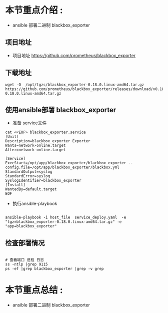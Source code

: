 
# 本节重点介绍 : 
- ansible 部署二进制 blackbox_exporter


## 项目地址 
- 项目地址 https://github.com/prometheus/blackbox_exporter
## 下载地址 
```shell script
wget -O  /opt/tgzs/blackbox_exporter-0.18.0.linux-amd64.tar.gz https://github.com/prometheus/blackbox_exporter/releases/download/v0.18.0/blackbox_exporter-0.18.0.linux-amd64.tar.gz

```


##  使用ansible部署 blackbox_exporter
- 准备 service文件
```shell script
cat <<EOF> blackbox_exporter.service
[Unit]
Description=blackbox_exporter Exporter
Wants=network-online.target
After=network-online.target

[Service]
ExecStart=/opt/app/blackbox_exporter/blackbox_exporter --config.file=/opt/app/blackbox_exporter/blackbox.yml
StandardOutput=syslog
StandardError=syslog
SyslogIdentifier=blackbox_exporter
[Install]
WantedBy=default.target
EOF

```
- 执行ansible-playbook

```shell script

ansible-playbook -i host_file  service_deploy.yaml  -e "tgz=blackbox_exporter-0.18.0.linux-amd64.tar.gz" -e "app=blackbox_exporter"

```

## 检查部署情况

```shell script

# 查看端口 进程 日志
ss -ntlp |grep 9115
ps -ef |grep blackbox_exporter |grep -v grep 

```



# 本节重点总结 : 
- ansible 部署二进制 blackbox_exporter


